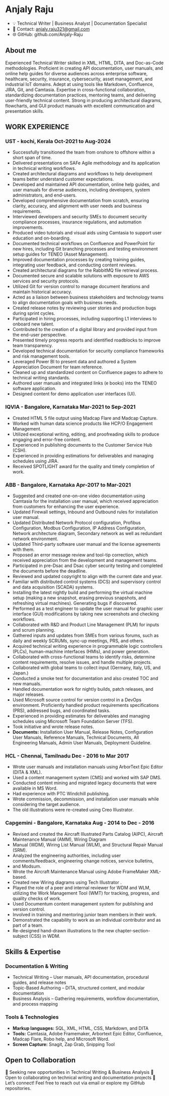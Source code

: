 # Anjaly Raju
- 💡 Technical Writer | Business Analyst | Documentation Specialist
- 📩 Contact: anjaly.raju321@gmail.com
- 🌐 GitHub: github.com/Anjaly-Raju
## About me
Experienced Technical Writer skilled in XML, HTML, DITA, and Doc-as-Code methodologies. Proficient in creating API documentation, user manuals, and online help guides for diverse audiences across enterprise software, healthcare, security, insurance, cybersecurity, asset management, and industrial IoT domains. Adept at using tools like Markdown, Confluence, JIRA, Git, and Camtasia. Expertise in cross-functional collaboration, standardizing documentation practices, mentoring teams, and delivering user-friendly technical content. Strong in producing architectural diagrams, flowcharts, and GUI product manuals with excellent communication and presentation skills.
## WORK EXPERIENCE
### UST - kochi, Kerala                      Oct-2021 to Aug-2024
- Successfully transitioned the team from onshore to offshore within a short span of time.
- Delivered presentations on SAFe Agile methodology and its application in technical writing workflows.
- Created architectural diagrams and workflows to help development teams better understand customer expectations.
- Developed and maintained API documentation, online help guides, and user manuals for diverse audiences, including developers, system administrators, and end-users.
- Developed comprehensive documentation from scratch, ensuring clarity, accuracy, and alignment with user needs and business requirements.
- Interviewed developers and security SMEs to document security compliance processes, insurance regulations, and automation improvements.
- Produced video tutorials and visual aids using Camtasia to support user education and on-boarding.
- Documented technical workflows on Confluence and PowerPoint for new hires, including Git branching processes and testing environment setup guides for TENEO (Asset Management).
- Improved documentation processes by creating training guides, integrating user feedback, and conducting content reviews.
- Created architectural diagrams for the RabbitMQ file retrieval process.
- Documented secure and scalable solutions with exposure to AWS services and security protocols.
- Utilized Git for version control to manage document iterations and maintain historical accuracy.
- Acted as a liaison between business stakeholders and technology teams to align documentation goals with business needs.
- Created release notes by reviewing user stories and production bugs during sprint cycles.
- Participated in hiring processes, including supporting L1 interviews to onboard new talent.
- Contributed to the creation of a digital library and provided input from the end-user perspective.
- Presented timely progress reports and identified roadblocks to improve team transparency.
- Developed technical documentation for security compliance frameworks and risk management tools.
- Leveraged Power BI to present data and authored a System Appreciation Document for team reference.
- Cleaned up and standardized content on Confluence pages to adhere to technical writing standards.
- Authored user manuals and integrated links (e books) into the TENEO software application.
- Designed content for demo application user interfaces (UI).
### IQVIA - Bangalore, Karnataka	        Mar-2021 to Sep-2021
- Created HTML 5 file output using Madcap Flare and Madcap Capture.
- Worked with human data science products like HCP/O Engagement Management.
- Utilized exceptional writing, editing, and proofreading skills to produce engaging and error-free content.
- Experienced in publishing documents to the Customer Service Hub (CSH).
- Experienced in providing estimations for deliverables and managing schedules using JIRA.
- Received SPOTLIGHT award for the quality and timely completion of work.
### ABB - Bangalore, Karnataka	        Apr-2017 to Mar-2021
- Suggested and created one-on-one video documentation using Camtasia for the installation user manual, which received appreciation from customers for enhancing the user experience.
- Updated Firewall settings, Inbound and Outbound rules for installation user manual.
- Updated Distributed Network Protocol configuration, Profibus Configuration, Modbus Configuration, IP Address Configuration, Network architecture diagram, Secondary network as well as redundant network environment.
- Updated Third-party software user manual and the license agreements with them.
- Proposed an error message review and tool-tip correction, which received appreciation from the development and management teams.
- Participated in pre-Dsac and Dsac cyber security testing and completed the documents before the deadline.
- Reviewed and updated copyright to align with the current date and year.
- Familiar with distributed control systems (DCS) and supervisory control and data acquisition (SCADA) systems.
- Installing the latest nightly build and performing the virtual machine setup (making a new snapshot, erasing previous snapshots, and refreshing virtual machines). Generating bugs if discovered.
- Performed as a test engineer to update the user manual for graphic user interface (GUI) modifications by taking new screenshots and checking workflows.
- Collaborated with R&D and Product Line Management (PLM) for inputs and scrum planning.
- Gathered inputs and updates from SMEs from various forums, such as daily and weekly SCRUMs, sync-up meetings, PRS, and others.
- Acquired technical writing experience in programmable logic controllers (PLCs), human-machine interfaces (HMIs), and power generation.
- Collaborated with cross-functional teams to identify risks, determine content requirements, resolve issues, and handle multiple projects.
- Collaborated with global teams to collect input (Germany, Italy, US, and Japan.)
- Conducted a smoke test for documentation and also created TOC and new manuals.
- Handled documentation work for nightly builds, patch releases, and major releases.
- Used Microsoft source control for version control in a DevOps environment. Proficiently handled product requirements specifications (PRS), addressed bugs, and coordinated tasks.
- Experienced in providing estimates for deliverables and managing schedules using Microsoft Team Foundation Server (TFS).
- Took initiative and wrote release notes.
- **Documents:** Installation User Manual, Release Notes, Configuration User Manuals, Reference Manuals, Technical Documents, All Engineering Manuals, Admin User Manuals, Deployment Guideline.
### HCL - Chennai, Tamilnadu	            Dec - 2016 to Mar 2017  
- Wrote user manuals and installation manuals using ArborText Epic Editor (DITA & XML).
- Used a content management system (CMS) and worked with SAP DMS.
- Conducted content mining and migrated legacy documents that were available in MS Word.
- Had experience with PTC Windchill publishing.
- Wrote commission, decommission, and installation user manuals while considering the target audience.
- The old illustrations were re-created using Creo Illustrator.
### Capgemini - Bangalore, Karnataka	            Aug - 2014 to Dec - 2016
- Revised and created the Aircraft Illustrated Parts Catalog (AIPC), Aircraft Maintenance Manual (AMM), Wiring Diagram
- Manual (WDM), Wiring List Manual (WLM), and Structural Repair Manual (SRM).
- Analyzed the engineering authorities, including user comments/feedback, engineering change notices, service bulletins,
- and Modsum.
- Wrote the Aircraft Maintenance Manual using Adobe FrameMaker XML-based.
- Created new Wiring diagrams using Tech Illustrator .
- Played the role of a peer and internal reviewer for WDM and WLM, utilizing the Work Management Tool (WMT) for tracking, progress, and quality checks of work.
- Used  Documentum content management system for publishing and version control.
- Involved in training and mentoring junior team members in their work.
- Demonstrated the capability to work as an individual contributor and as part of a team.
- Re-designed hand-drawn illustrations to the new chapter-section-subject (CSS) in WDM.
## Skills & Expertise
### Documentation & Writing
- Technical Writing – User manuals, API documentation, procedural guides, and release notes
- Topic-Based Authoring – DITA, structured content, and modular documentation
- Business Analysis – Gathering requirements, workflow documentation, and process mapping
### Tools & Technologies
- **Markup languages:** SQL, XML, HTML, CSS, Markdown, and DITA
- **Tools:** Camtasia, Adobe Framemaker, Arbortext Epic Editor, Confluence, Madcap Flare, Robo help, and Microsoft Word.
- **Screen Capture:** Snagit, Zap Grab, Snipping Tool
## Open to Collaboration
🚀 Seeking new opportunities in Technical Writing & Business Analysis
🤝 Open to collaborating on technical writing and documentation projects
📩 Let’s connect! Feel free to reach out via email or explore my GitHub repositories.
